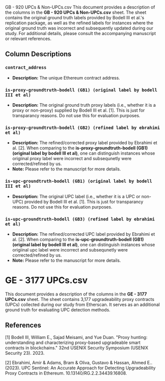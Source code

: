  GB - 920 UPCs & Non-UPCs.csv
This document provides a description of the columns in the **GB - 920 UPCs & Non-UPCs.csv** sheet. 
The sheet contains the original ground truth labels provided by Bodell III et al.'s replication package, as well as the refined labels for instances where the original ground truth was incorrect and subsequently updated during our study. For additional details, please consult the accompanying manuscript or relevant references.

## Column Descriptions

### `contract_address`
- **Description:** The unique Ethereum contract address.

### `is-proxy-groundtruth-bodell (GB1) (original label by bodell III et al)`
- **Description:** The original ground truth proxy labels (i.e., whether it is a proxy or non-proxy) supplied by Bodell III et al. [1]. This is just for transparancy reasons. Do not use this for evaluation purposes. 

### `is-proxy-groundtruth-bodell (GB2) (refined label by ebrahimi et al)`
- **Description:** The refined/corrected proxy label provided by Ebrahimi et al. [2]. When comparing to the **is-proxy-groundtruth-bodell (GB1) (original label by bodell III et al)**, one can distinguish instances whose origiinal proxy label were incorrect and subsequnetly were corrected/refined by us. 
- **Note:** Please refer to the manuscript for more details.

### `is-upc-groundtruth-bodell (GB1) (original label by bodell III et al)`
- **Description:** The original UPC label (i.e., whether it is a UPC or non-UPC) provided by Bodell III et al. [1]. This is just for transparancy reasons. Do not use this for evaluation purposes. 


### `is-upc-groundtruth-bodell (GB3) (refined label by ebrahimi et al)`
- **Description:** The refined/corrected UPC label provided by Ebrahimi et al. [2].  When comparing to the **is-upc-groundtruth-bodell (GB1) (original label by bodell III et al)**, one can distinguish instances whose origiinal upc label were incorrect and subsequnetly were corrected/refined by us. 
- **Note:** Please refer to the manuscript for more details.
  
# GE - 3177 UPCs.csv
This document provides a description of the columns in the **GE - 3177 UPCs.csv** sheet. 
The sheet contains 3,177 upgradeability proxy contracts (UPCs) collected during our study from Etherscan. It serves as an additional ground truth for evaluating UPC detection methods.

## References
[1] Bodell III, William E., Sajad Meisami, and Yue Duan. "Proxy hunting: understanding and characterizing proxy-based upgradeable smart contracts in blockchains." 32nd USENIX Security Symposium (USENIX Security 23). 2023.

[2] Ebrahimi, Amir & Adams, Bram & Oliva, Gustavo & Hassan, Ahmed E.. (2023). UPC Sentinel: An Accurate Approach for Detecting Upgradeability Proxy Contracts in Ethereum. 10.13140/RG.2.2.34439.16808. 
